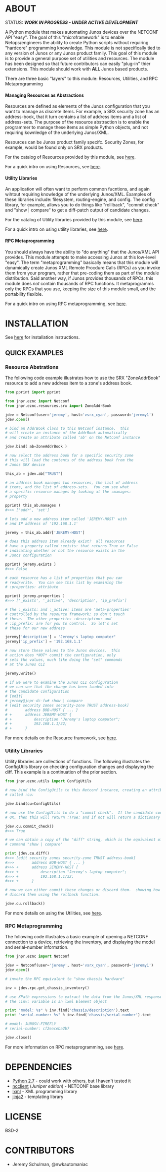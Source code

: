 # ABOUT

STATUS: ___WORK IN PROGRESS - UNDER ACTIVE DEVELOPMENT___

A Python module that makes automating Junos devices over the NETCONF API "easy".  The goal of this "microframework" is to enable Netops/engineers the ability to create Python scripts without requiring "hardcore" programming knownledge.  This module is not specifically tied to any version of Junos or any Junos product family. This goal of this module is to provide a general purpose set of utilities and resources.  The module has been designed so that future contributors can easily "plug-in" thier extensions.  This module should work with __ALL__ Junos based products.  

There are three basic "layers" to this module: Resources, Utilities, and RPC Metaprogramming

#### Managing Resources as Abstractions

Resources are defined as elements of the Junos configuration that you want to manage as discrete items.  For example, a SRX security zone has an address-book, that it turn contains a list of address items and a list of address-sets.  The purpose of the resource abstraction is to enable the programmer to manage these items as simple Python objects, and not requiring kownledge of the underlying Junos/XML. 

Resources can be Junos product family specifc.  Security Zones, for example, would be found only on SRX products.

For the catalog of Resources provided by this module, see [here](docs/RESOURCE_CATALOG.md).

For a quick intro on using Resources, see [here](docs/INTRO_RESOURCES.md).


#### Utility Libraries

An application will often want to perform common fucntions, and again wihtout requiring knowledge of the underlying Junos/XML.  Examples of these libraries include: filesystem, routing-engine, and config.  The config library, for example, allows you to do things like "rolllback", "commit check" and "show | compare" to get a diff-patch output of candidate changes.

For the catalog of Utility libraries provided by this module, see [here](docs/UTILS_CATALOG.md).

For a quick intro on using utility libraries, see [here](docs/INTRO_UTILS.md).

#### RPC Metaprogramming 

You should always have the ability to "do anything" that the Junos/XML API provides.  This module attempts to make accessing Junos at this low-level "easy".  The term "metaprogramming" basically means that this module will dynamically create Junos XML Remote Procdure Calls (RPCs) as you invoke them from your program, rather that pre-coding them as part of the module distribution.  Said another way, if Junos provides thousands of RPCs, this module does *not* contain thousands of RPC functions.  It metaprogramms only the RPCs that you use, keeping the size of this module small, and the portability flexible.

For a quick intro on using RPC metaprogramming, see [here](docs/INTRO_META.md).

# INSTALLATION

See [here](INSTALL.md) for installation instructions.

## QUICK EXAMPLES

### Resource Abstrations

The following code example illustrates how to use the SRX "ZoneAddrBook" resource to add a new address item to a zone's address book.

````python
from pprint import pprint

from jnpr.eznc import Netconf
from jnpr.eznc.resources.srx import ZoneAddrBook

jdev = Netconf(user='jeremy', host='vsrx_cyan', password='jeremy1')
jdev.open()

# bind an AddrBook class to this Netconf instance.  this
# will create an instance of the AddrBook automatically
# and create an attribute called 'ab' on the Netconf instance

jdev.bind( ab=ZoneAddrBook )

# now select the address book for a specific security zone
# this will load the contents of the address book from the
# Junos SRX device

this_ab = jdev.ab["TRUST"]

# an address book manages two resources, the list of address 
# items, and the list of address-sets.  You can see what 
# a specific resource manages by looking at the :manages:
# property

pprint( this_ab.manages )
#>>> ['addr', 'set']

# lets add a new address item called 'JEREMY-HOST' with
# and IP address of '192.168.1.1'

jeremy = this_ab.addr['JEREMY-HOST']

# does this address item already exist?  all resources
# have a property called :exists: that returns True or False
# indicating whether or not the resource exists in the 
# Junos configuration

pprint( jeremy.exists )
#>>> False

# each resource has a list of properties that you can
# read/write.  You can see this list by examining the
# :properties: attribute

pprint( jeremy.properties )
#>>> ['_exists', '_active', 'description', 'ip_prefix']

# the :_exists: and :_active: items are 'meta-properties'
# controlled by the resource framework; so don't touch 
# these.  The other properties :description: and
# :ip_prefix: are for you to control.  So let's set
# these for our new address

jeremy['description'] = "Jeremy's laptop computer"
jeremy['ip_prefix'] = '192.168.1.1'

# now store these values to the Junos devices.  this 
# action does *NOT* commit the configuration, only
# sets the values, much like doing the "set" commands
# at the Junos CLI

jeremy.write()

# if we were to examine the Junos CLI configuration
# we can see that the change has been loaded into 
# the candidate configuration
# [edit]
# jeremy@jnpr-dc-fw# show | compare 
# [edit security zones security-zone TRUST address-book]
#        address BOB-HOST { ... }
# +      address JEREMY-HOST {
# +          description "Jeremy's laptop computer";
# +          192.168.1.1/32;
# +      }
````

For more details on the Resource framework, see [here](docs/INTRO_RESOURCES.md).

### Utility Libraries

Utility libraries are collections of functions.  The following illustrates the ConfigUtils library on checking configuration changes and displaying the diff.  This example is a continuation of the prior section.
````python
from jnpr.eznc.utils import ConfigUtils

# now bind the ConfigUtils to this Netconf instance, creating an attribute
# called :cu:

jdev.bind(cu=ConfigUtils)

# now use the ConfigUtils to do a "commit check".  If the candidate configuration is
# OK, then this will return :True: and if not will return a dictionary of error information

jdev.cu.commit_check()
#>>> True

# we can obtain a copy of the "diff" string, which is the equivalent of the Junos CLI
# command "show | compare"

print jdev.cu.diff()
#>>> [edit security zones security-zone TRUST address-book]
#>>>        address BOB-HOST { ... }
#>>> +      address JEREMY-HOST {
#>>> +          description "Jeremy's laptop computer";
#>>> +          192.168.1.1/32;
#>>> +      }

# now we can either commit these changes or discard them.  showing how to
# discard them using the rollback function.

jdev.cu.rollback()
````

For more details on using the Utilities, see [here](docs/INTRO_UTILS.md).

### RPC Metaprogramming

The following code illustrates a basic example of opening a NETCONF connection to a device, retrieving the inventory, and displaying the model and serial-number information.

````python
from jnpr.eznc import Netconf

jdev = Netconf(user='jeremy', host='vsrx_cyan', password='jeremy1')
jdev.open()

# invoke the RPC equivalent to "show chassis hardware"

inv = jdev.rpc.get_chassis_inventory()

# use XPath expressions to extract the data from the Junos/XML response
# the :inv: variable is an lxml Element object

print "model: %s" % inv.find('chassis/description').text
print "serial-number: %s" % inv.find('chassis/serial-number').text

# model: JUNOSV-FIREFLY
# serial-number: cf2eaceba2b7

jdev.close()

````
For more information on RPC metaprogramming, see [here](docs/INTRO_META.md).

# DEPENDENCIES

  * [Python 2.7](http://www.python.org/) - could work with others, but I haven't tested it
  * [ncclient](https://github.com/juniper/ncclient) (_Juniper edition_) - NETCONF base library
  * [lxml](http://lxml.de/index.html) - XML programming library
  * [jinja2](http://jinja.pocoo.org/docs) - templating library

# LICENSE

  BSD-2
  
# CONTRIBUTORS

  - Jeremy Schulman, @nwkautomaniac
